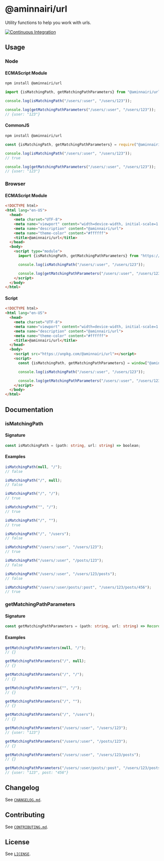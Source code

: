 # @aminnairi/url

Utility functions to help you work with urls.

[![Continuous Integration](https://github.com/aminnairi/url/actions/workflows/continuous_integration.yaml/badge.svg)](https://github.com/aminnairi/url/actions/workflows/continuous_integration.yaml)

## Usage

### Node

#### ECMAScript Module

```bash
npm install @aminnairi/url
```

```javascript
import {isMatchingPath, getMatchingPathParameters} from "@aminnairi/url";

console.log(isMatchingPath("/users/:user", "/users/123"));

console.log(getMatchingPathParameters("/users/:user", "/users/123"));
// {user: "123"}
```

#### CommonJS

```bash
npm install @aminnairi/url
```

```javascript
const {isMatchingPath, getMatchingPathParameters} = require("@aminnairi/url");

console.log(isMatchingPath("/users/:user", "/users/123"));
// true

console.log(getMatchingPathParameters("/users/:user", "/users/123"));
// {user: "123"}
```

### Browser

#### ECMAScript Module

```html
<!DOCTYPE html>
<html lang="en-US">
  <head>
    <meta charset="UTF-8">
    <meta name="viewport" content="width=device-width, initial-scale=1.0">
    <meta name="description" content="@aminnairi/url">
    <meta name="theme-color" content="#ffffff">
    <title>@aminnairi/url</title>
  </head>
  <body>
    <script type="module">
      import {isMatchingPath, getMatchingPathParameters} from "https://unpkg.com/@aminnairi/url?module";

      console.log(isMatchingPath("/users/:user", "/users/123"));

      console.log(getMatchingPathParameters("/users/:user", "/users/123"));
    </script>
  </body>
</html>
```

#### Script

```html
<!DOCTYPE html>
<html lang="en-US">
  <head>
    <meta charset="UTF-8">
    <meta name="viewport" content="width=device-width, initial-scale=1.0">
    <meta name="description" content="@aminnairi/url">
    <meta name="theme-color" content="#ffffff">
    <title>@aminnairi/url</title>
  </head>
  <body>
    <script src="https://unpkg.com/@aminnairi/url"></script>
    <script>
      const {isMatchingPath, getMatchingPathParameters} = window["@aminnairi/url"];

      console.log(isMatchingPath("/users/:user", "/users/123"));

      console.log(getMatchingPathParameters("/users/:user", "/users/123"));
    </script>
  </body>
</html>
```

## Documentation

### isMatchingPath

#### Signature

```typescript
const isMatchingPath = (path: string, url: string) => boolean;
```

#### Examples

```javascript
isMatchingPath(null, "/");
// false

isMatchingPath("/", null);
// false

isMatchingPath("/", "/");
// true

isMatchingPath("", "/");
// true

isMatchingPath("/", "");
// true

isMatchingPath("/", "/users");
// false

isMatchingPath("/users/:user", "/users/123");
// true

isMatchingPath("/users/:user", "/posts/123");
// false

isMatchingPath("/users/:user", "/users/123/posts");
// false

isMatchingPath("/users/:user/posts/:post", "/users/123/posts/456");
// true
```

### getMatchingPathParameters

#### Signature

```typescript
const getMatchingPathParameters = (path: string, url: string) => Record<string, string>;
```

#### Examples

```javascript
getMatchingPathParameters(null, "/");
// {}

getMatchingPathParameters("/", null);
// {}

getMatchingPathParameters("/", "/");
// {}

getMatchingPathParameters("", "/");
// {}

getMatchingPathParameters("/", "");
// {}

getMatchingPathParameters("/", "/users");
// {}

getMatchingPathParameters("/users/:user", "/users/123");
// {user: "123"}

getMatchingPathParameters("/users/:user", "/posts/123");
// {}

getMatchingPathParameters("/users/:user", "/users/123/posts");
// {}

getMatchingPathParameters("/users/:user/posts/:post", "/users/123/posts/456");
// {user: "123", post: "456"}
```

## Changelog

See [`CHANGELOG.md`](https://github.com/aminnairi/url/blob/development/CHANGELOG.md).

## Contributing

See [`CONTRIBUTING.md`](https://github.com/aminnairi/url/blob/development/CONTRIBUTING.md).

## License

See [`LICENSE`](https://github.com/aminnairi/url/blob/development/LICENSE).
